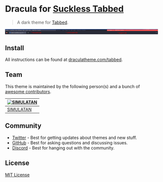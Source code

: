 # Dracula for [Suckless Tabbed](https://tools.suckless.org/tabbed/)

> A dark theme for [Tabbed](https://tools.suckless.org/tabbed/).

![Screenshot](./screenshot.png)

## Install

All instructions can be found at [draculatheme.com/tabbed](https://draculatheme.com/tabbed).

## Team

This theme is maintained by the following person(s) and a bunch of [awesome contributors](https://github.com/dracula/tabbed/graphs/contributors).

| [![SIMULATAN](https://github.com/SIMULATAN.png?size=100)](https://github.com/SIMULATAN)  |
| ---------------------------------------------------------------------------------------- |
| [SIMULATAN](https://github.com/SIMULATAN)                                                |

## Community

- [Twitter](https://twitter.com/draculatheme) - Best for getting updates about themes and new stuff.
- [GitHub](https://github.com/dracula/dracula-theme/discussions) - Best for asking questions and discussing issues.
- [Discord](https://draculatheme.com/discord-invite) - Best for hanging out with the community.

## License

[MIT License](./LICENSE)
